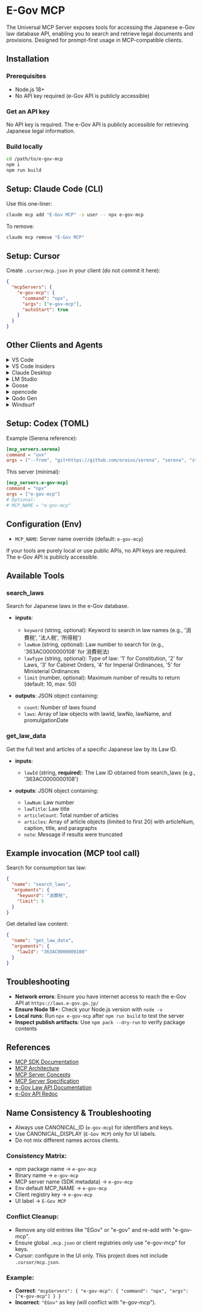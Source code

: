 # E-Gov MCP

The Universal MCP Server exposes tools for accessing the Japanese e-Gov law database API, enabling you to search and retrieve legal documents and provisions. Designed for prompt-first usage in MCP-compatible clients.

## Installation

### Prerequisites
- Node.js 18+
- No API key required (e-Gov API is publicly accessible)

### Get an API key
No API key is required. The e-Gov API is publicly accessible for retrieving Japanese legal information.

### Build locally
```bash
cd /path/to/e-gov-mcp
npm i
npm run build
```

## Setup: Claude Code (CLI)

Use this one-liner:

```bash
claude mcp add "E-Gov MCP" -s user -- npx e-gov-mcp
```

To remove:

```bash
claude mcp remove "E-Gov MCP"
```

## Setup: Cursor

Create `.cursor/mcp.json` in your client (do not commit it here):

```json
{
  "mcpServers": {
    "e-gov-mcp": {
      "command": "npx",
      "args": ["e-gov-mcp"],
      "autoStart": true
    }
  }
}
```

## Other Clients and Agents

<details>
<summary>VS Code</summary>

Install via URI or CLI:

```bash
code --add-mcp '{"name":"e-gov-mcp","command":"npx","args":["e-gov-mcp"]}'
```

</details>

<details>
<summary>VS Code Insiders</summary>

Same as VS Code, use `code-insiders` command instead.

</details>

<details>
<summary>Claude Desktop</summary>

Follow the MCP install guide and reuse the standard config above.

</details>

<details>
<summary>LM Studio</summary>

- Command: `npx`
- Args: `["e-gov-mcp"]`
- Enabled: true

</details>

<details>
<summary>Goose</summary>

- Type: STDIO
- Command: `npx`
- Args: `e-gov-mcp`
- Enabled: true

</details>

<details>
<summary>opencode</summary>

Example `~/.config/opencode/opencode.json`:

```json
{
  "$schema": "https://opencode.ai/config.json",
  "mcp": {
    "e-gov-mcp": {
      "type": "local",
      "command": ["npx", "e-gov-mcp"],
      "enabled": true
    }
  }
}
```

</details>

<details>
<summary>Qodo Gen</summary>

Add a new MCP and paste the standard JSON config.

</details>

<details>
<summary>Windsurf</summary>

See docs and reuse the standard config above.

</details>

## Setup: Codex (TOML)

Example (Serena reference):

```toml
[mcp_servers.serena]
command = "uvx"
args = ["--from", "git+https://github.com/oraios/serena", "serena", "start-mcp-server", "--context", "codex"]
```

This server (minimal):

```toml
[mcp_servers.e-gov-mcp]
command = "npx"
args = ["e-gov-mcp"]
# Optional:
# MCP_NAME = "e-gov-mcp"
```

## Configuration (Env)

- `MCP_NAME`: Server name override (default: `e-gov-mcp`)

If your tools are purely local or use public APIs, no API keys are required. The e-Gov API is publicly accessible.

## Available Tools

### search_laws
Search for Japanese laws in the e-Gov database.

- **inputs**:
  - `keyword` (string, optional): Keyword to search in law names (e.g., '消費税', '法人税', '所得税')
  - `lawNum` (string, optional): Law number to search for (e.g., '363AC0000000108' for 消費税法)
  - `lawType` (string, optional): Type of law: '1' for Constitution, '2' for Laws, '3' for Cabinet Orders, '4' for Imperial Ordinances, '5' for Ministerial Ordinances
  - `limit` (number, optional): Maximum number of results to return (default: 10, max: 50)

- **outputs**: JSON object containing:
  - `count`: Number of laws found
  - `laws`: Array of law objects with lawId, lawNo, lawName, and promulgationDate

### get_law_data
Get the full text and articles of a specific Japanese law by its Law ID.

- **inputs**:
  - `lawId` (string, **required**): The Law ID obtained from search_laws (e.g., '363AC0000000108')

- **outputs**: JSON object containing:
  - `lawNum`: Law number
  - `lawTitle`: Law title
  - `articleCount`: Total number of articles
  - `articles`: Array of article objects (limited to first 20) with articleNum, caption, title, and paragraphs
  - `note`: Message if results were truncated

## Example invocation (MCP tool call)

Search for consumption tax law:

```json
{
  "name": "search_laws",
  "arguments": {
    "keyword": "消費税",
    "limit": 5
  }
}
```

Get detailed law content:

```json
{
  "name": "get_law_data",
  "arguments": {
    "lawId": "363AC0000000108"
  }
}
```

## Troubleshooting

- **Network errors**: Ensure you have internet access to reach the e-Gov API at `https://laws.e-gov.go.jp/`
- **Ensure Node 18+**: Check your Node.js version with `node -v`
- **Local runs**: Run `npx e-gov-mcp` after `npm run build` to test the server
- **Inspect publish artifacts**: Use `npm pack --dry-run` to verify package contents

## References

- [MCP SDK Documentation](https://modelcontextprotocol.io/docs/sdks)
- [MCP Architecture](https://modelcontextprotocol.io/docs/learn/architecture)
- [MCP Server Concepts](https://modelcontextprotocol.io/docs/learn/server-concepts)
- [MCP Server Specification](https://modelcontextprotocol.io/specification/2025-06-18/server/index)
- [e-Gov Law API Documentation](https://laws.e-gov.go.jp/api/2/swagger-ui)
- [e-Gov API Redoc](https://laws.e-gov.go.jp/api/2/redoc/)

## Name Consistency & Troubleshooting

- Always use CANONICAL_ID (`e-gov-mcp`) for identifiers and keys.
- Use CANONICAL_DISPLAY (`E-Gov MCP`) only for UI labels.
- Do not mix different names across clients.

### Consistency Matrix:
- npm package name → `e-gov-mcp`
- Binary name → `e-gov-mcp`
- MCP server name (SDK metadata) → `e-gov-mcp`
- Env default MCP_NAME → `e-gov-mcp`
- Client registry key → `e-gov-mcp`
- UI label → `E-Gov MCP`

### Conflict Cleanup:
- Remove any old entries like "EGov" or "e-gov" and re-add with "e-gov-mcp".
- Ensure global `.mcp.json` or client registries only use "e-gov-mcp" for keys.
- Cursor: configure in the UI only. This project does not include `.cursor/mcp.json`.

### Example:
- **Correct**: `"mcpServers": { "e-gov-mcp": { "command": "npx", "args": ["e-gov-mcp"] } }`
- **Incorrect**: `"EGov"` as key (will conflict with "e-gov-mcp").

